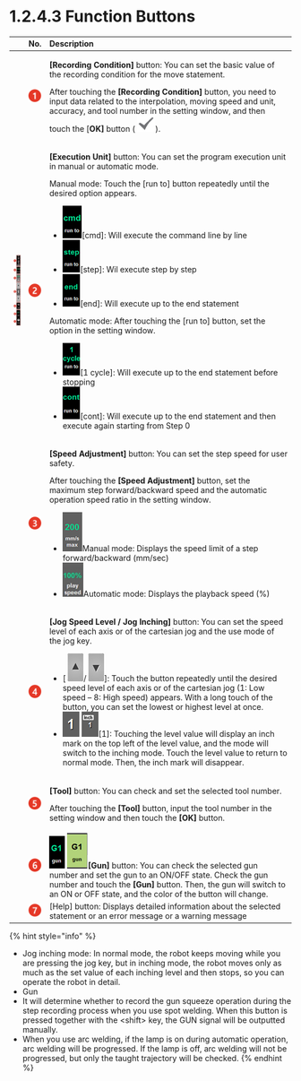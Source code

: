 # 1.2.4.3 Function Buttons

<table>
  <thead>
    <tr>
      <th style="text-align:left"></th>
      <th style="text-align:left">No.</th>
      <th style="text-align:left">Description</th>
    </tr>
  </thead>
  <tbody>
    <tr>
      <td style="text-align:left"></td>
      <td style="text-align:left">
        <img src="../../../.gitbook/assets/c1.png" alt/>
      </td>
      <td style="text-align:left">
        <p><b>[Recording Condition]</b> button: You can set the basic value of the
          recording condition for the move statement.</p>
        <p>After touching the <b>[Recording Condition]</b> button, you need to input
          data related to the interpolation, moving speed and unit, accuracy, and
          tool number in the setting window, and then touch the [<b>OK] </b>button
          (
          <img src="../../../.gitbook/assets/icon-ok (1).png" alt/>).</p>
      </td>
    </tr>
    <tr>
      <td style="text-align:left">
        <img src="../../../.gitbook/assets/lbt-bar-en.png" alt/>
      </td>
      <td style="text-align:left">
        <img src="../../../.gitbook/assets/c2.png" alt/>
      </td>
      <td style="text-align:left">
        <p><b>[Execution Unit]</b> button: You can set the program execution unit
          in manual or automatic mode.</p>
        <p></p>
        <p>Manual mode: Touch the [run to] button repeatedly until the desired option
          appears.</p>
        <ul>
          <li>
            <img src="../../../.gitbook/assets/bt-runto-cmd-en.png" alt/>[cmd]: Will execute the command line by line</li>
          <li>
            <img src="../../../.gitbook/assets/bt-runto-step-en.png" alt/>[step]: Wil execute step by step</li>
          <li>
            <img src="../../../.gitbook/assets/bt-runto-end-en.png" alt/>[end]: Will execute up to the end statement</li>
        </ul>
        <p></p>
        <p>Automatic mode: After touching the [run to] button, set the option in
          the setting window.</p>
        <ul>
          <li>
            <img src="../../../.gitbook/assets/bt-runto-1-cycle-en.png" alt/>[1 cycle]: Will execute up to the end statement before stopping</li>
          <li>
            <img src="../../../.gitbook/assets/bt-runto-cont-en.png" alt/>[cont]: Will execute up to the end statement and then execute again starting
            from Step 0</li>
        </ul>
      </td>
    </tr>
    <tr>
      <td style="text-align:left"></td>
      <td style="text-align:left">
        <img src="../../../.gitbook/assets/c3.png" alt/>
      </td>
      <td style="text-align:left">
        <p><b>[Speed Adjustment]</b> button: You can set the step speed for user safety.</p>
        <p>After touching the <b>[Speed Adjustment]</b> button, set the maximum step
          forward/backward speed and the automatic operation speed ratio in the setting
          window.</p>
        <ul>
          <li>
            <img src="../../../.gitbook/assets/bt-spd_manual-en.png" alt/>Manual mode: Displays the speed limit of a step forward/backward (mm/sec)</li>
          <li>
            <img src="../../../.gitbook/assets/bt-spd_auto-en.png" alt/>Automatic mode: Displays the playback speed (%)</li>
        </ul>
      </td>
    </tr>
    <tr>
      <td style="text-align:left"></td>
      <td style="text-align:left">
        <img src="../../../.gitbook/assets/c4.png" alt/>
      </td>
      <td style="text-align:left">
        <p><b>[Jog Speed Level / Jog Inching]</b> button: You can set the speed level
          of each axis or of the cartesian jog and the use mode of the jog key.</p>
        <ul>
          <li>[
            <img src="../../../.gitbook/assets/bt-spd-up.png" alt/>/
            <img src="../../../.gitbook/assets/bt-spd-dn.png" alt/>]: Touch the button repeatedly until the desired speed level of each axis
            or of the cartesian jog (1: Low speed &#x2013; 8: High speed) appears.
            With a long touch of the button, you can set the lowest or highest level
            at once.</li>
          <li>
            <img src="../../../.gitbook/assets/bt-jog-1.png" alt/>
            <img src="../../../.gitbook/assets/bt-jog-inch.png" alt/>[1]: Touching the level value will display an inch mark on the top left
            of the level value, and the mode will switch to the inching mode. Touch
            the level value to return to normal mode. Then, the inch mark will disappear.</li>
        </ul>
      </td>
    </tr>
    <tr>
      <td style="text-align:left"></td>
      <td style="text-align:left">
        <img src="../../../.gitbook/assets/c5.png" alt/>
      </td>
      <td style="text-align:left">
        <p><b>[Tool]</b> button: You can check and set the selected tool number.</p>
        <p>After touching the <b>[Tool]</b> button, input the tool number in the setting
          window and then touch the <b>[OK]</b> button.</p>
      </td>
    </tr>
    <tr>
      <td style="text-align:left"></td>
      <td style="text-align:left">
        <img src="../../../.gitbook/assets/c6.png" alt/>
      </td>
      <td style="text-align:left">
        <img src="../../../.gitbook/assets/bt-gun-off-en.png" alt/>
        <img src="../../../.gitbook/assets/bt-gun-on-en.png" alt/><b>[Gun] </b>button: You can check the selected gun number and set the
        gun to an ON/OFF state. Check the gun number and touch the <b>[Gun]</b> button.
        Then, the gun will switch to an ON or OFF state, and the color of the button
        will change.</td>
    </tr>
    <tr>
      <td style="text-align:left"></td>
      <td style="text-align:left">
        <img src="../../../.gitbook/assets/c7.png" alt/>
      </td>
      <td style="text-align:left">[Help] button: Displays detailed information about the selected statement
        or an error message or a warning message</td>
    </tr>
  </tbody>
</table>

{% hint style="info" %}
* Jog inching mode: In normal mode, the robot keeps moving while you are pressing the jog key, but in inching mode, the robot moves only as much as the set value of each inching level and then stops, so you can operate the robot in detail.
* Gun
* It will determine whether to record the gun squeeze operation during the step recording process when you use spot welding. When this button is pressed together with the &lt;shift&gt; key, the GUN signal will be outputted manually.
* When you use arc welding, if the lamp is on during automatic operation, arc welding will be progressed. If the lamp is off, arc welding will not be progressed, but only the taught trajectory will be checked.
{% endhint %}


